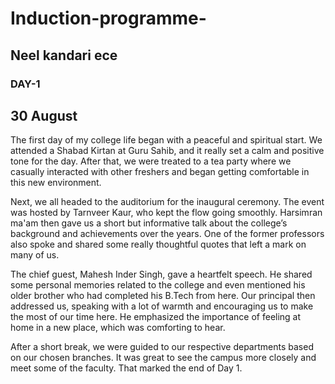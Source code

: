 # Induction-programme-
## Neel kandari ece 
### DAY-1
## 30 August
The first day of my college life began with a peaceful and spiritual start. We attended a Shabad Kirtan at Guru Sahib, and it really set a calm and positive tone for the day. After that, we were treated to a tea party where we casually interacted with other freshers and began getting comfortable in this new environment.

Next, we all headed to the auditorium for the inaugural ceremony. The event was hosted by Tarnveer Kaur, who kept the flow going smoothly. Harsimran ma'am then gave us a short but informative talk about the college’s background and achievements over the years. One of the former professors also spoke and shared some really thoughtful quotes that left a mark on many of us.

The chief guest, Mahesh Inder Singh, gave a heartfelt speech. He shared some personal memories related to the college and even mentioned his older brother who had completed his B.Tech from here. Our principal then addressed us, speaking with a lot of warmth and encouraging us to make the most of our time here. He emphasized the importance of feeling at home in a new place, which was comforting to hear.

After a short break, we were guided to our respective departments based on our chosen branches. It was great to see the campus more closely and meet some of the faculty. That marked the end of Day 1.
